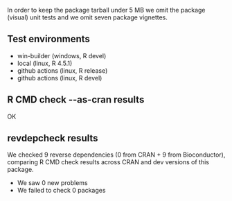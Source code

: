 In order to keep the package tarball
under 5 MB we omit the package (visual) unit tests
and we omit seven package vignettes.

## Test environments

* win-builder (windows, R devel)
* local (linux, R 4.5.1)
* github actions (linux, R release)
* github actions (linux, R devel)

## R CMD check --as-cran results

OK

## revdepcheck results

We checked 9 reverse dependencies (0 from CRAN + 9 from Bioconductor), comparing R CMD check results across CRAN and dev versions of this package.

 * We saw 0 new problems
 * We failed to check 0 packages
